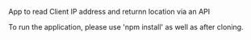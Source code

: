 App to read Client IP address and returnn location via an API

To run the application, please use 'npm install' as well as  after cloning.

